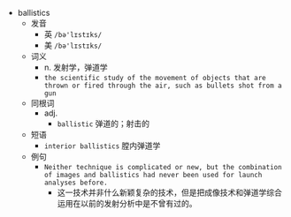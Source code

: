 - ballistics
  - 发音
    - 英 `/bə'lɪstɪks/`
    - 美 `/bə'lɪstɪks/`
  - 词义
    - n. 发射学，弹道学
    - `the scientific study of the movement of objects that are thrown or fired through the air, such as bullets shot from a gun`
  - 同根词
    - adj.
      - `ballistic` 弹道的；射击的
  - 短语
    - `interior ballistics` 膛内弹道学 
  - 例句
    - `Neither technique is complicated or new, but the combination of images and ballistics had never been used for launch analyses before.`
      - 这一技术并非什么新颖复杂的技术，但是把成像技术和弹道学综合运用在以前的发射分析中是不曾有过的。

